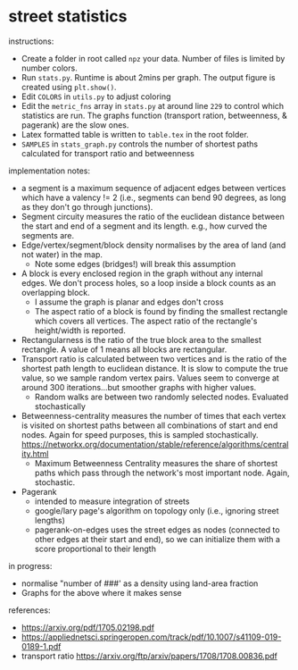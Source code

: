 # street statistics

instructions:

* Create a folder in root called `npz` your data. Number of files is limited by number colors.
* Run `stats.py`. Runtime is about 2mins per graph. The output figure is created using `plt.show()`.
* Edit `COLORS` in `utils.py` to adjust coloring
* Edit the `metric_fns` array in `stats.py` at around line `229` to control which statistics are run. The graphs function (transport ration, betweenness, & pagerank) are the slow ones.
* Latex formatted table is written to `table.tex` in the root folder.
* `SAMPLES` in `stats_graph.py` controls the number of shortest paths calculated for transport ratio and betweenness

implementation notes:
* a segment is a maximum sequence of adjacent edges between vertices which have a valency != 2 (i.e., segments can bend 90 degrees, as long as they don't go through junctions).
* Segment circuity measures the ratio of the euclidean distance between the start and end of a segment and its length. e.g., how curved the segments are.
* Edge/vertex/segment/block density normalises by the area of land (and not water) in the map. 
  * Note some edges (bridges!) will break this assumption
* A block is every enclosed region in the graph without any internal edges.
We don't process holes, so a loop inside a block counts as an overlapping block.
  * I assume the graph is planar and edges don't cross
  * The aspect ratio of a block is found by finding the smallest rectangle which covers all vertices. The aspect ratio of the rectangle's height/width is reported.
* Rectangularness is the ratio of the true block area to the smallest rectangle. A value of 1 means all blocks are rectangular.
* Transport ratio is calculated between two vertices and is the ratio of the shortest path length to euclidean distance. It is slow to compute the true value, so we sample random vertex pairs. Values seem to converge at around 300 iterations…but smoother graphs with higher values.
  * Random walks are between two randomly selected nodes. Evaluated stochastically
* Betweenness-centrality measures the number of times that each vertex is visited on shortest paths between all combinations of start and end nodes. Again for speed purposes, this is sampled stochastically.
  https://networkx.org/documentation/stable/reference/algorithms/centrality.html
  * Maximum Betweenness Centrality measures the share of shortest paths which pass through the network's most important node. Again, stochastic.
* Pagerank
  * intended to measure integration of streets
  * google/lary page's algorithm on topology only (i.e., ignoring street lengths)
  * pagerank-on-edges uses the street edges as nodes (connected to other edges at their start and end), so we can initialize them with a score proportional to their length

in progress:
  * normalise "number of ###' as a density using land-area fraction
  * Graphs for the above where it makes sense
  
references:
 * https://arxiv.org/pdf/1705.02198.pdf
 * https://appliednetsci.springeropen.com/track/pdf/10.1007/s41109-019-0189-1.pdf
 * transport ratio https://arxiv.org/ftp/arxiv/papers/1708/1708.00836.pdf
